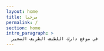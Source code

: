 ```yaml
---
layout: home
title: مرحبا
permalink: /
section: home
intro_paragraph: >
  في موقع دارك اللطيف الظريف الصغير
---
```


<scrpit scr=""></scrpit>
  <div class="text"></div>
